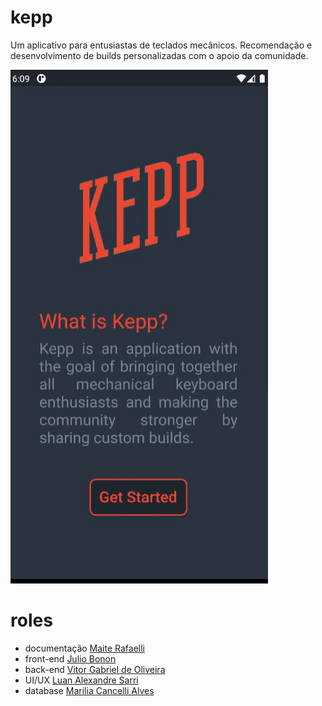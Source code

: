 # kepp

Um aplicativo para entusiastas de teclados mecânicos. Recomendação e desenvolvimento de builds personalizadas com o apoio da comunidade.


![](docs/demo.gif)

# roles

- documentação [Maite Rafaelli](https://github.com/maracaren)
- front-end [Julio Bonon](https://github.com/juliobonon)
- back-end [Vitor Gabriel de Oliveira](https://github.com/VitorGabrieldeOliveira)
- UI/UX [Luan Alexandre Sarri](https://github.com/LuanSarri)
- database [Marilia Cancelli Alves](https://github.com/cncll)

